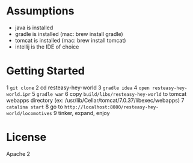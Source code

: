 Assumptions
===========

* java is installed
* gradle is installed (mac: brew install gradle)
* tomcat is installed (mac: brew install tomcat)
* intellij is the IDE of choice

Getting Started
===============
1 `git clone`
2 cd resteasy-hey-world
3 `gradle idea`
4 `open resteasy-hey-world.ipr`
5 `gradle war`
6 copy `build/libs/resteasy-hey-world` to tomcat webapps directory (ex: /usr/lib/Cellar/tomcat/7.0.37/libexec/webapps) 
7 `catalina start`
8 go to `http://localhost:8080/resteasy-hey-world/locomotives`
9 tinker, expand, enjoy

License
=======
Apache 2
